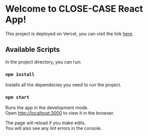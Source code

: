 # Welcome to CLOSE-CASE React App!

This project is deployed on Vercel, you can visit the link [here](https://close-case-web-app.vercel.app/profile/user).

## Available Scripts

In the project directory, you can run:

### `npm install`

Installs all the dependecies you need to run the project.

### `npm start`

Runs the app in the development mode.\
Open [http://localhost:3000](http://localhost:3000) to view it in the browser.

The page will reload if you make edits.\
You will also see any lint errors in the console.